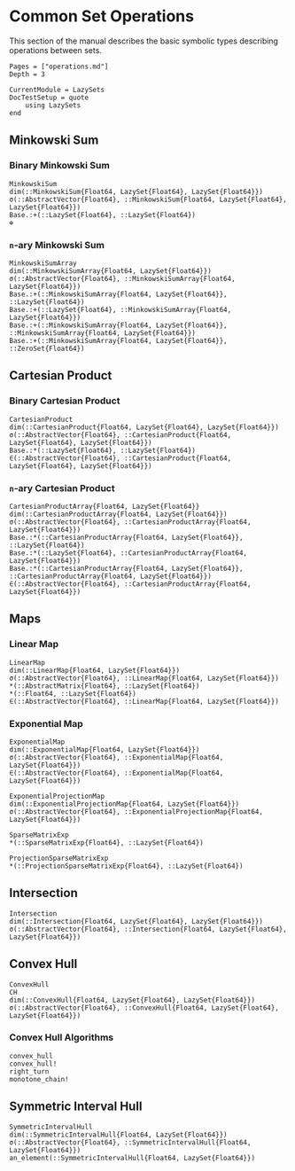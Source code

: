 # Common Set Operations

This section of the manual describes the basic symbolic types describing
operations between sets.

```@contents
Pages = ["operations.md"]
Depth = 3
```

```@meta
CurrentModule = LazySets
DocTestSetup = quote
    using LazySets
end
```

## Minkowski Sum

### Binary Minkowski Sum

```@docs
MinkowskiSum
dim(::MinkowskiSum{Float64, LazySet{Float64}, LazySet{Float64}})
σ(::AbstractVector{Float64}, ::MinkowskiSum{Float64, LazySet{Float64}, LazySet{Float64}})
Base.:+(::LazySet{Float64}, ::LazySet{Float64})
⊕
```

### ``n``-ary Minkowski Sum

```@docs
MinkowskiSumArray
dim(::MinkowskiSumArray{Float64, LazySet{Float64}})
σ(::AbstractVector{Float64}, ::MinkowskiSumArray{Float64, LazySet{Float64}})
Base.:+(::MinkowskiSumArray{Float64, LazySet{Float64}}, ::LazySet{Float64})
Base.:+(::LazySet{Float64}, ::MinkowskiSumArray{Float64, LazySet{Float64}})
Base.:+(::MinkowskiSumArray{Float64, LazySet{Float64}}, ::MinkowskiSumArray{Float64, LazySet{Float64}})
Base.:+(::MinkowskiSumArray{Float64, LazySet{Float64}}, ::ZeroSet{Float64})
```

## Cartesian Product

### Binary Cartesian Product

```@docs
CartesianProduct
dim(::CartesianProduct{Float64, LazySet{Float64}, LazySet{Float64}})
σ(::AbstractVector{Float64}, ::CartesianProduct{Float64, LazySet{Float64}, LazySet{Float64}})
Base.:*(::LazySet{Float64}, ::LazySet{Float64})
∈(::AbstractVector{Float64}, ::CartesianProduct{Float64, LazySet{Float64}, LazySet{Float64}})
```

### ``n``-ary Cartesian Product

```@docs
CartesianProductArray{Float64, LazySet{Float64}}
dim(::CartesianProductArray{Float64, LazySet{Float64}})
σ(::AbstractVector{Float64}, ::CartesianProductArray{Float64, LazySet{Float64}})
Base.:*(::CartesianProductArray{Float64, LazySet{Float64}}, ::LazySet{Float64})
Base.:*(::LazySet{Float64}, ::CartesianProductArray{Float64, LazySet{Float64}})
Base.:*(::CartesianProductArray{Float64, LazySet{Float64}}, ::CartesianProductArray{Float64, LazySet{Float64}})
∈(::AbstractVector{Float64}, ::CartesianProductArray{Float64, LazySet{Float64}})
```

## Maps

### Linear Map

```@docs
LinearMap
dim(::LinearMap{Float64, LazySet{Float64}})
σ(::AbstractVector{Float64}, ::LinearMap{Float64, LazySet{Float64}})
*(::AbstractMatrix{Float64}, ::LazySet{Float64})
*(::Float64, ::LazySet{Float64})
∈(::AbstractVector{Float64}, ::LinearMap{Float64, LazySet{Float64}})
```

### Exponential Map

```@docs
ExponentialMap
dim(::ExponentialMap{Float64, LazySet{Float64}})
σ(::AbstractVector{Float64}, ::ExponentialMap{Float64, LazySet{Float64}})
∈(::AbstractVector{Float64}, ::ExponentialMap{Float64, LazySet{Float64}})
```

```@docs
ExponentialProjectionMap
dim(::ExponentialProjectionMap{Float64, LazySet{Float64}})
σ(::AbstractVector{Float64}, ::ExponentialProjectionMap{Float64, LazySet{Float64}})
```

```@docs
SparseMatrixExp
*(::SparseMatrixExp{Float64}, ::LazySet{Float64})
```

```@docs
ProjectionSparseMatrixExp
*(::ProjectionSparseMatrixExp{Float64}, ::LazySet{Float64})
```

## Intersection

```@docs
Intersection
dim(::Intersection{Float64, LazySet{Float64}, LazySet{Float64}})
σ(::AbstractVector{Float64}, ::Intersection{Float64, LazySet{Float64}, LazySet{Float64}})
```

## Convex Hull

```@docs
ConvexHull
CH
dim(::ConvexHull{Float64, LazySet{Float64}, LazySet{Float64}})
σ(::AbstractVector{Float64}, ::ConvexHull{Float64, LazySet{Float64}, LazySet{Float64}})
```

### Convex Hull Algorithms

```@docs
convex_hull
convex_hull!
right_turn
monotone_chain!
```

## Symmetric Interval Hull

```@docs
SymmetricIntervalHull
dim(::SymmetricIntervalHull{Float64, LazySet{Float64}})
σ(::AbstractVector{Float64}, ::SymmetricIntervalHull{Float64, LazySet{Float64}})
an_element(::SymmetricIntervalHull{Float64, LazySet{Float64}})
```
